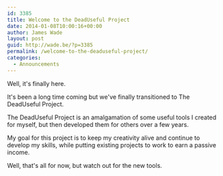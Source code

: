 ```yaml
---
id: 3385
title: Welcome to the DeadUseful Project
date: 2014-01-08T10:00:16+00:00
author: James Wade
layout: post
guid: http://wade.be/?p=3385
permalink: /welcome-to-the-deaduseful-project/
categories:
  - Announcements
---
```

<p class="lead">
  Well, it's finally here.
</p>

It's been a long time coming but we've finally transitioned to The DeadUseful Project.

The DeadUseful Project is an amalgamation of some useful tools I created for myself, but then developed them for others over a few years.

My goal for this project is to keep my creativity alive and continue to develop my skills, while putting existing projects to work to earn a passive income.

Well, that's all for now, but watch out for the new tools.